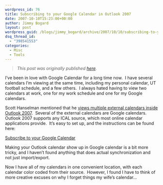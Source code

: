 ```yaml
---
wordpress_id: 76
title: Subscribing to your Google Calendar in Outlook 2007
date: 2007-10-10T15:23:00+00:00
author: Jimmy Bogard
layout: post
wordpress_guid: /blogs/jimmy_bogard/archive/2007/10/10/subscribing-to-your-google-calendar-in-outlook-2007.aspx
dsq_thread_id:
  - "398541553"
categories:
  - Misc
  - Tools
---
```

> _This post was originally published [here](http://grabbagoft.blogspot.com/2007/10/subscribing-to-your-google-calendar-in.html)._

I&#8217;ve been in love with Google Calendar for a long time now.&nbsp; I have several calendars I&#8217;m viewing at the same time, including my personal calendar, UT football schedule, and a few others.&nbsp; I always hated having to&nbsp;view two calendars at work, one for my work schedule and one for my Google calendars.

Scott Hanselman mentioned that he [views multiple external calendars inside Outlook 2007](http://www.hanselman.com/blog/GettingOrganizedWhileDrinkingFromTheOutlookFireHose.aspx).&nbsp; Several of the external calendars are Google calendars.&nbsp; Outlook 2007 supports any ICAL source, which most online calendar applications provide.&nbsp; It&#8217;s easy to set up, and the instructions can be found here:

[Subscribe to your Google Calendar](http://office.microsoft.com/en-us/outlook/HA101674951033.aspx#3)&nbsp;

Making your Outlook calendar show up in Google calendar is a bit more tricky, and I haven&#8217;t found anything that does actual synchronization and not just import/export.

Now I have all of my calendars in one convenient location, with each calendar color coded from their source.&nbsp; However, I found I have to think of more creative excuses on why I forget things&nbsp;my wife&#8217;s calendar&#8230;